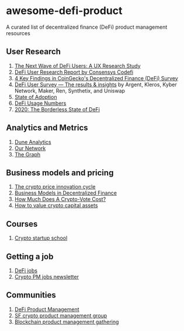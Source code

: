 # awesome-defi-product
A curated list of decentralized finance (DeFi) product management resources 

## User Research 
1. [The Next Wave of DeFi Users: A UX Research Study](https://medium.com/usegossamer/the-next-wave-of-defi-users-a-ux-research-study-f20f180c23a1)
2. [DeFi User Research Report by Consensys Codefi](https://pages.consensys.net/codefi-def-user-research-report)
3. [4 Key Findings in CoinGecko's Decentralized Finance (DeFi) Survey](https://www.coingecko.com/buzz/defi-survey)
4. [DeFi User Survey — The results & insights](https://medium.com/dexdotblue/defi-usage-survey-the-results-insights-b3481275019b) by Argent, Kleros, Kyber Network, Maker, Ren, Synthetix, and Uniswap
5. [State of Adoption](https://www.stateofcrypto.report/)
6. [DeFi Usage Numbers](https://thecontrol.co/defi-usage-numbers-7e5e2cd5ab2e)
7. [2020: The Borderless State of DeFi](https://research.binance.com/analysis/2020-borderless-state-of-defi)

## Analytics and Metrics
1. [Dune Analytics](https://www.duneanalytics.com/)
2. [Our Network](https://ournetwork.substack.com)
3. [The Graph](https://thegraph.com/)

## Business models and pricing
1. [The crypto price innovation cycle](https://a16z.com/2020/05/15/the-crypto-price-innovation-cycle/)
2. [Business Models in Decentralized Finance](https://medium.com/coinmonks/business-models-in-decentralized-finance-d71604476825)
3. [How Much Does A Crypto-Vote Cost?](https://www.placeholder.vc/blog/2020/1/7/how-much-does-a-crypto-vote-cost)
4. [How to value crypto capital assets](https://bankless.substack.com/p/how-to-value-crypto-capital-assets)

## Courses
1. [Crypto startup school](https://a16z.com/crypto-startup-school/)

## Getting a job
1. [DeFi jobs](https://www.defi.jobs/)
2. [Crypto PM jobs newsletter](https://blockchainpm.substack.com/)

## Communities
1. [DeFi Product Management](https://t.me/defiproduct)
2. [SF crypto product management group](https://www.eventbrite.com/e/sf-crypto-product-manager-group-good-product-management-in-turbulent-times-defi-with-swapnet-tickets-99299754238)
3. [Blockchain product management gathering](https://www.eventbrite.com/e/blockchain-product-management-gathering-tickets-106019432978)
